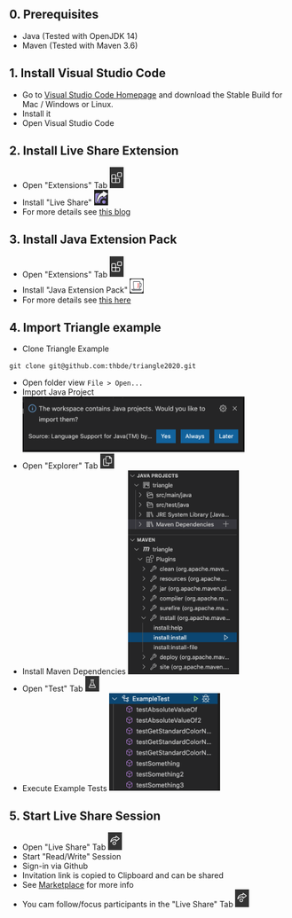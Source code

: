 
## 0. Prerequisites

* Java (Tested with OpenJDK 14)
* Maven (Tested with Maven 3.6)

## 1. Install Visual Studio Code

* Go to [Visual Studio Code Homepage](https://code.visualstudio.com/) and download the Stable Build for Mac / Windows or Linux.
* Install it
* Open Visual Studio Code

## 2. Install Live Share Extension

* Open "Extensions" Tab <img src="./resources/extensions_tab.png" width="25">
* Install "Live Share" <img src="./resources/live_share_logo.png" width="25">
* For more details see [this blog](https://code.visualstudio.com/blogs/2017/11/15/live-share)

## 3. Install Java Extension Pack

* Open "Extensions" Tab <img src="./resources/extensions_tab.png" width="25">
* Install "Java Extension Pack" <img src="./resources/java_extension_pack_logo.png" width="25">
* For more details see [this here](https://code.visualstudio.com/docs/languages/java)

## 4. Import Triangle example

* Clone Triangle Example
```
git clone git@github.com:thbde/triangle2020.git
```
* Open folder view `File > Open...`
* Import Java Project <img src="./resources/import_project.png"  width="400">
* Open "Explorer" Tab <img src="./resources/explorer_tab.png" width="25">
* Install Maven Dependencies <img src="./resources/maven_install.png"  width="200">
* Open "Test" Tab <img src="./resources/test_tab.png" width="25">
* Execute Example Tests <img src="./resources/example_tests.png"  width="200">

## 5. Start Live Share Session

* Open "Live Share" Tab <img src="./resources/live_share_tab.png" width="25">
* Start "Read/Write" Session
* Sign-in via Github
* Invitation link is copied to Clipboard and can be shared
* See [Marketplace](https://marketplace.visualstudio.com/items?itemName=MS-vsliveshare.vsliveshare) for more info
* You cam follow/focus participants in the "Live Share" Tab <img src="./resources/live_share_tab.png" width="25">
